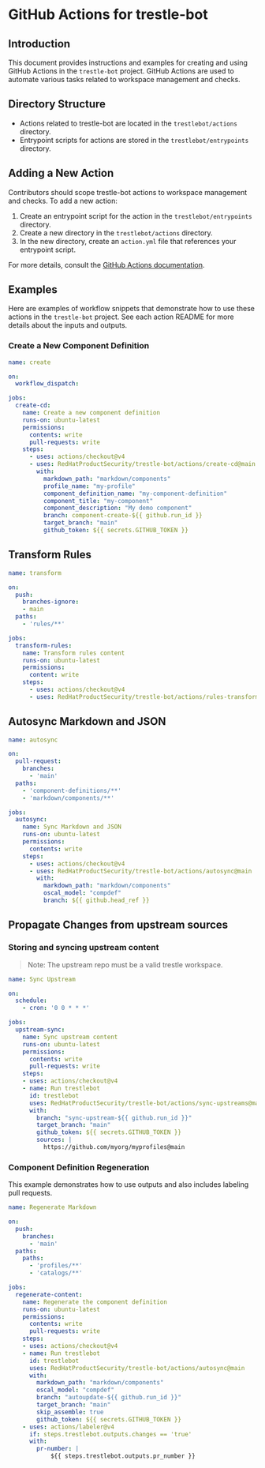 # GitHub Actions for trestle-bot

## Introduction

This document provides instructions and examples for creating and using GitHub Actions in the `trestle-bot` project. GitHub Actions are used to automate various tasks related to workspace management and checks.

## Directory Structure

- Actions related to trestle-bot are located in the `trestlebot/actions` directory.
- Entrypoint scripts for actions are stored in the `trestlebot/entrypoints` directory.

## Adding a New Action

Contributors should scope trestle-bot actions to workspace management and checks. To add a new action:

1. Create an entrypoint script for the action in the `trestlebot/entrypoints` directory.
2. Create a new directory in the `trestlebot/actions` directory.
3. In the new directory, create an `action.yml` file that references your entrypoint script.

For more details, consult the [GitHub Actions documentation](https://docs.github.com/en/actions/creating-actions/creating-a-docker-container-action).

## Examples

Here are examples of workflow snippets that demonstrate how to use these actions in the `trestle-bot` project.
See each action README for more details about the inputs and outputs.

### Create a New Component Definition

```yaml
name: create

on:
  workflow_dispatch:

jobs:
  create-cd:
    name: Create a new component definition
    runs-on: ubuntu-latest
    permissions:
      contents: write
      pull-requests: write
    steps:
      - uses: actions/checkout@v4
      - uses: RedHatProductSecurity/trestle-bot/actions/create-cd@main
        with:
          markdown_path: "markdown/components"
          profile_name: "my-profile"
          component_definition_name: "my-component-definition"
          component_title: "my-component"
          component_description: "My demo component"
          branch: component-create-${{ github.run_id }}
          target_branch: "main"
          github_token: ${{ secrets.GITHUB_TOKEN }}
```

## Transform Rules

```yaml
name: transform

on:
  push:
    branches-ignore:
    - main
  paths:
    - 'rules/**'

jobs:
  transform-rules:
    name: Transform rules content
    runs-on: ubuntu-latest
    permissions:
      content: write
    steps:
      - uses: actions/checkout@v4
      - uses: RedHatProductSecurity/trestle-bot/actions/rules-transform@main

```

## Autosync Markdown and JSON

```yaml
name: autosync

on:
  pull-request:
    branches:
      - 'main'
  paths:
    - 'component-definitions/**'
    - 'markdown/components/**'

jobs:
  autosync:
    name: Sync Markdown and JSON
    runs-on: ubuntu-latest
    permissions:
      contents: write
    steps:
      - uses: actions/checkout@v4
      - uses: RedHatProductSecurity/trestle-bot/actions/autosync@main
        with:
          markdown_path: "markdown/components"
          oscal_model: "compdef"
          branch: ${{ github.head_ref }}
```

## Propagate Changes from upstream sources

### Storing and syncing upstream content

> Note: The upstream repo must be a valid trestle workspace.

```yaml
name: Sync Upstream

on:
  schedule:
    - cron: '0 0 * * *'

jobs:
  upstream-sync:
    name: Sync upstream content
    runs-on: ubuntu-latest
    permissions:
      contents: write
      pull-requests: write
    steps:
    - uses: actions/checkout@v4
    - name: Run trestlebot
      id: trestlebot
      uses: RedHatProductSecurity/trestle-bot/actions/sync-upstreams@main
      with:
        branch: "sync-upstream-${{ github.run_id }}"
        target_branch: "main"
        github_token: ${{ secrets.GITHUB_TOKEN }}
        sources: |
          https://github.com/myorg/myprofiles@main
```

### Component Definition Regeneration

This example demonstrates how to use outputs and also includes labeling pull requests.

```yaml
name: Regenerate Markdown

on:
  push:
    branches:
      - 'main'
  paths:
    paths:
      - 'profiles/**'
      - 'catalogs/**'

jobs:
  regenerate-content:
    name: Regenerate the component definition
    runs-on: ubuntu-latest
    permissions:
      contents: write
      pull-requests: write
    steps:
    - uses: actions/checkout@v4
    - name: Run trestlebot
      id: trestlebot
      uses: RedHatProductSecurity/trestle-bot/actions/autosync@main
      with:
        markdown_path: "markdown/components"
        oscal_model: "compdef"
        branch: "autoupdate-${{ github.run_id }}"
        target_branch: "main"
        skip_assemble: true
        github_token: ${{ secrets.GITHUB_TOKEN }}
    - uses: actions/labeler@v4
      if: steps.trestlebot.outputs.changes == 'true'
      with:   
        pr-number: |
            ${{ steps.trestlebot.outputs.pr_number }} 
```